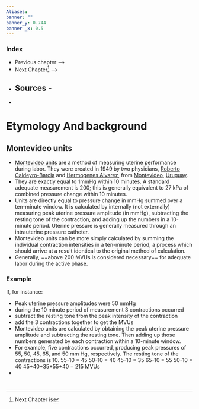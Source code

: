 ```yaml
---
Aliases: 
banner: ""
banner_y: 0.744
banner _x: 0.5
---
```

### Index
- Previous chapter -->
- Next Chapter[^1] -->
- Sources -
	- 
- 
# Etymology And background

## Montevideo units
- [Montevideo units](https://en.wikipedia.org/wiki/Montevideo_units) are a method of measuring uterine performance during labor. They were created in 1949 by two physicians, [Roberto Caldeyro-Barcia](https://en.wikipedia.org/wiki/Roberto_Caldeyro-Barcia "Roberto Caldeyro-Barcia") and [Hermogenes Alvarez](https://en.wikipedia.org/w/index.php?title=Hermogenes_Alvarez&action=edit&redlink=1 "Hermogenes Alvarez (page does not exist)"), from [Montevideo](https://en.wikipedia.org/wiki/Montevideo "Montevideo"), [Uruguay](https://en.wikipedia.org/wiki/Uruguay "Uruguay"). 
- They are exactly equal to 1mmHg within 10 minutes. A standard adequate measurement is 200; this is generally equivalent to 27 kPa of combined pressure change within 10 minutes.
- Units are directly equal to pressure change in mmHg summed over a ten-minute window. It is calculated by internally (not externally) measuring peak uterine pressure amplitude (in mmHg), subtracting the resting tone of the contraction, and adding up the numbers in a 10-minute period. Uterine pressure is generally measured through an intrauterine pressure catheter.
- Montevideo units can be more simply calculated by summing the individual contraction intensities in a ten-minute period, a process which should arrive at a result identical to the original method of calculation.
- Generally, ==above 200 MVUs is considered necessary== for adequate labor during the active phase.

### Example
If, for instance:
-   Peak uterine pressure amplitudes were 50 mmHg
-   during the 10 minute period of measurement 3 contractions occurred
-   subtract the resting tone from the peak intensity of the contraction
-   add the 3 contractions together to get the MVUs
-   Montevideo units are calculated by obtaining the peak uterine pressure amplitude and subtracting the resting tone. Then adding up those numbers generated by each contraction within a 10-minute window.
-   For example, five contractions occurred, producing peak pressures of 55, 50, 45, 65, and 50 mm Hg, respectively. The resting tone of the contractions is 10.
	55-10 = 45 50-10 = 40 45-10 = 35 65-10 = 55 50-10 = 40
	45+40+35+55+40 = 215 MVUs
- 





#
[^1]: Next Chapter is 